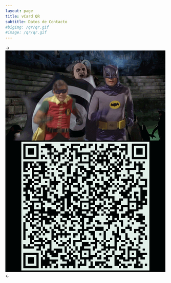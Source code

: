 ```yaml
---
layout: page
title: vCard QR
subtitle: Datos de Contacto
#bigimg: /qr/qr.gif
#image: /qr/qr.gif
---
```


-> ![QR](/qr/qr.gif#style=centerme) <-




